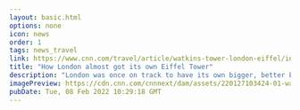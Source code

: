 ```yaml
---
layout: basic.html
options: none
icon: news
order: 1
tags: news_travel
link: https://www.cnn.com/travel/article/watkins-tower-london-eiffel/index.html
title: "How London almost got its own Eiffel Tower"
description: "London was once on track to have its own bigger, better Eiffel Tower, a gigantic metal creation that would rise to 1,200 feet. But as the creation rose over the city's suburbs, it all went wrong."
imagePreview: https://cdn.cnn.com/cnnnext/dam/assets/220127103424-01-watkins-tower-video-synd-2.jpg
pubDate: Tue, 08 Feb 2022 10:29:18 GMT
---
```

